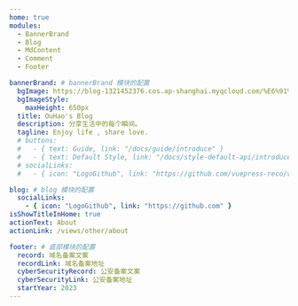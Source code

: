 ```yaml
---
home: true
modules:
  - BannerBrand
  - Blog
  - MdContent
  - Comment
  - Footer

bannerBrand: # bannerBrand 模块的配置
  bgImage: https://blog-1321452376.cos.ap-shanghai.myqcloud.com/%E6%91%84%E5%BD%B1/%E7%81%AB%E8%BD%A6%E4%B8%8E%E4%BA%91%E6%9C%B5/haou-1000849.jpg
  bgImageStyle:
    maxHeight: 650px
  title: OuHao's Blog
  description: 分享生活中的每个瞬间。
  tagline: Enjoy life , share love.
  # buttons:
  #   - { text: Guide, link: "/docs/guide/introduce" }
  #   - { text: Default Style, link: "/docs/style-default-api/introduce", type: "plain" }
  # socialLinks:
  #   - { icon: "LogoGithub", link: "https://github.com/vuepress-reco/vuepress-theme-reco" }

blog: # blog 模块的配置
  socialLinks:
    - { icon: "LogoGithub", link: "https://github.com" }
isShowTitleInHome: true
actionText: About
actionLink: /views/other/about

footer: # 底部模块的配置
  record: 域名备案文案
  recordLink: 域名备案地址
  cyberSecurityRecord: 公安备案文案
  cyberSecurityLink: 公安备案地址
  startYear: 2023
---
```


<!-- ## 快速开始

**npx**

```bash
# 初始化，并选择 2.x
npx @vuepress-reco/theme-cli init
```

**npm**

```bash
# 初始化，并选择 2.x
npm install @vuepress-reco/theme-cli@1.0.7 -g
theme-cli init
```

**yarn**

```bash
# 初始化，并选择 2.x
yarn global add @vuepress-reco/theme-cli@1.0.7
theme-cli init
``` -->

